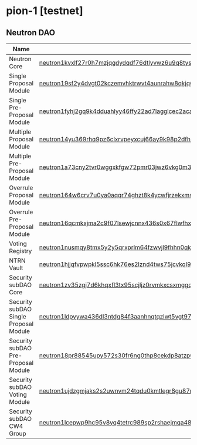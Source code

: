 # pion-1 [testnet]

## Neutron DAO

| Name                                   |                                                                                                                                                                                                    |
|----------------------------------------|----------------------------------------------------------------------------------------------------------------------------------------------------------------------------------------------------|
| Neutron Core                           | [neutron1kvxlf27r0h7mzjqgdydqdf76dtlyvwz6u9q8tysfae53ajv8urtq4fdkvy](https://neutron.celat.one/testnet/contracts/neutron1kvxlf27r0h7mzjqgdydqdf76dtlyvwz6u9q8tysfae53ajv8urtq4fdkvy) |
| Single Proposal Module                 | [neutron19sf2y4dvgt02kczemvhktrwvt4aunrahw8qkjq6u3pehdujwssgqrs5e4h](https://neutron.celat.one/testnet/contracts/neutron19sf2y4dvgt02kczemvhktrwvt4aunrahw8qkjq6u3pehdujwssgqrs5e4h) |
| Single Pre-Proposal Module             | [neutron1fyhj2gq9k4dduahlyy46ffy22ad7lagglcec2acacyzjsd6w5n7qdx5hn4](https://neutron.celat.one/testnet/contracts/neutron1fyhj2gq9k4dduahlyy46ffy22ad7lagglcec2acacyzjsd6w5n7qdx5hn4) |
| Multiple Proposal Module               | [neutron14yu369rhq9pz6clxrvpeyxcuj66ay9k98p2dfh3sc9tlwtcqaxcqpk8rky](https://neutron.celat.one/testnet/contracts/neutron14yu369rhq9pz6clxrvpeyxcuj66ay9k98p2dfh3sc9tlwtcqaxcqpk8rky) |
| Multiple Pre-Proposal Module           | [neutron1a73cny2tvr0wggxkfgw72pmr03jwz6vkg0m3q8dzu4qpd983yfcsmxcurx](https://neutron.celat.one/testnet/contracts/neutron1a73cny2tvr0wggxkfgw72pmr03jwz6vkg0m3q8dzu4qpd983yfcsmxcurx) |
| Overrule Proposal Module               | [neutron164w6crv7u0ya0aqqr74ghzt8k4ycwfjrzekxms00vzh07wekj4sq6lk8w7](https://neutron.celat.one/testnet/contracts/neutron164w6crv7u0ya0aqqr74ghzt8k4ycwfjrzekxms00vzh07wekj4sq6lk8w7) |
| Overrule Pre-Proposal Module           | [neutron16qcmkxjma2c9f07lsewjcnnx436s0x67flwfhx98xaq2ncss4p0s296q2w](https://neutron.celat.one/testnet/contracts/neutron16qcmkxjma2c9f07lsewjcnnx436s0x67flwfhx98xaq2ncss4p0s296q2w) |
| Voting Registry                        | [neutron1nusmqy8tmx5y2y5qrxprlm64fzwvjl9fhhn0qk5wy6mjkdrudsgqpmyywl](https://neutron.celat.one/testnet/contracts/neutron1nusmqy8tmx5y2y5qrxprlm64fzwvjl9fhhn0qk5wy6mjkdrudsgqpmyywl) |
| NTRN Vault                             | [neutron1hjjqfvpwpkl5ssc6hk76es2lznd4tws75jcvkql9xncmgasemjuqhzyzvg](https://neutron.celat.one/testnet/contracts/neutron1hjjqfvpwpkl5ssc6hk76es2lznd4tws75jcvkql9xncmgasemjuqhzyzvg) |
| Security subDAO Core                   | [neutron1zv35zgj7d6khqxfl3tx95scjljz0rvmkxcsxmggqxrltkm8ystsqvt0qc7](https://neutron.celat.one/testnet/contracts/neutron1zv35zgj7d6khqxfl3tx95scjljz0rvmkxcsxmggqxrltkm8ystsqvt0qc7) |
| Security subDAO Single Proposal Module | [neutron1ldpyywa436dl3ntdg84f3aanhnqtqzlwt5vgt9727felm5pwlnsqhaas44](https://neutron.celat.one/testnet/contracts/neutron1ldpyywa436dl3ntdg84f3aanhnqtqzlwt5vgt9727felm5pwlnsqhaas44) |
| Security subDAO Pre-Proposal Module    | [neutron18pr88545upy572s30fr6ng0thp8cekdp8atzp0zfwxzp2qjt8d3sxux43p](https://neutron.celat.one/testnet/contracts/neutron18pr88545upy572s30fr6ng0thp8cekdp8atzp0zfwxzp2qjt8d3sxux43p) |
| Security subDAO Voting Module          | [neutron1ujdzgmjaks2s2uwnvm24tqdu0kmtlegr8gu87ngly2hdlumxtg7q3ca6lg](https://neutron.celat.one/testnet/contracts/neutron1ujdzgmjaks2s2uwnvm24tqdu0kmtlegr8gu87ngly2hdlumxtg7q3ca6lg) |
| Security subDAO CW4 Group              | [neutron1lcepwp9hc95v8yq4tetrc989sp2rshaejmqa487jjyq8zmg0luuqg4ke0f](https://neutron.celat.one/testnet/contracts/neutron1lcepwp9hc95v8yq4tetrc989sp2rshaejmqa487jjyq8zmg0luuqg4ke0f) |
